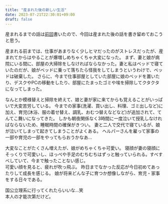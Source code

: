```yaml
---
title: "産まれた後の新しい生活"
date: 2023-07-21T22:30:01+09:00
draft: false
---
```


産まれるまでの話は[前回](http://localhost:1313/blog/child-rearing/001-the-story-of-the-birth/)書いたので、今回は産まれた後の話を書き留めておこうと思う。

産まれる前までは、仕事があまりなく少しヒマだったのがストレスだったが、産まれてからはやることが爆増しめちゃくちゃ大変になった。
まず、妻と娘が病院にいる間に、部屋の大掃除をしなければならなかった。妻と私はベッドで寝ていたのだが、娘がベッドに乗って落ちたら怪我をしてしまうというわけで、ベッドは破棄した。
さらに、今まで仕事部屋としていた部屋に娘のベッドを置いたり、デスクやPCの移動をしたり、部屋にたまったゴミや埃を掃除してクタクタになってしまった。

なんとか模様替えと掃除を終えて、娘と妻が家に来てからも覚えることがいっぱいで大変苦労している。
今までの家事(洗濯、買い出し、料理、ゴミ出しなど)に加え、育児(沐浴、服の着せ替え、調乳、おむつ替えなどなど)が追加されて、てんてこ舞いになってきた。
しかも朝夜関係なく3時間に一度泣いて授乳しなければならないため、睡眠時間の確保がきつい。
妻と二人で交代で寝ているが、娘が泣いてしまって起きてしまうことがよくある。
ヘルパーさんを雇って家事の一部や育児の一部をやってもらおうかなあ...

大変なことがたくさん増えたが、娘がめちゃくちゃ可愛い。
寝顔が妻の寝顔にそっくりで可愛いし、ほっぺや手足のむちむちはずっと触っていられる。すべすべしていて、今まで触ったことない感じ。  
可愛い顔を見ると、疲れが吹っ飛ぶ。
昨日までなかった反応が今日初めてあったりして成長を感じる。
娘が将来どんな子に育つか想像しながら、育児・家事をする日々である。  

国公立理系に行ってくれたらいいな...笑  
本人の才能次第だけど。  

